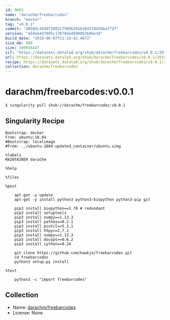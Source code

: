 ```yaml
---
id: 9662
name: "darachm/freebarcodes"
branch: "master"
tag: "v0.0.1"
commit: "4858dc2040f2002c7989b391b10d119d2bba773f"
version: "a5deb4d7895c176f0ded898063b0be18"
build_date: "2019-06-07T11:19:42.467Z"
size_mb: 980
size: 399036447
sif: "https://datasets.datalad.org/shub/darachm/freebarcodes/v0.0.1/2019-06-07-4858dc20-a5deb4d7/a5deb4d7895c176f0ded898063b0be18.simg"
url: https://datasets.datalad.org/shub/darachm/freebarcodes/v0.0.1/2019-06-07-4858dc20-a5deb4d7/
recipe: https://datasets.datalad.org/shub/darachm/freebarcodes/v0.0.1/2019-06-07-4858dc20-a5deb4d7/Singularity
collection: darachm/freebarcodes
---
```


# darachm/freebarcodes:v0.0.1

```bash
$ singularity pull shub://darachm/freebarcodes:v0.0.1
```

## Singularity Recipe

```singularity
Bootstrap: docker
From: ubuntu:18.04
#Bootstrap: localimage
#From: ../ubuntu-1804-updated_container/ubuntu.simg

%labels
MAINTAINER darachm

%help

%files

%post

    apt-get -y update
    apt-get -y install python3 python3-biopython python3-pip git

    pip3 install biopython==1.70 # redundant
    pip3 install setuptools
    pip3 install numpy==1.13.3
    pip3 install pathos==0.2.1
    pip3 install psutil==5.3.1
    pip3 install h5py==2.7.1
    pip3 install numpy==1.13.3
    pip3 install docopt==0.6.2
    pip3 install cython==0.24

    git clone https://github.com/hawkjo/freebarcodes.git
    cd freebarcodes
    python3 setup.py install

%test

    python3 -c "import freebarcodes"
```

## Collection

 - Name: [darachm/freebarcodes](https://github.com/darachm/freebarcodes)
 - License: None

